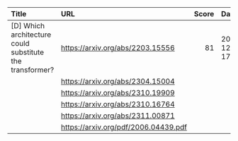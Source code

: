 | Title                                                    | URL                                  |   Score | Date                |
|:---------------------------------------------------------|:-------------------------------------|--------:|:--------------------|
| [D] Which architecture could substitute the transformer? | https://arxiv.org/abs/2203.15556     |      81 | 2023-12-04 17:44:29 |
|                                                          | https://arxiv.org/abs/2304.15004     |         |                     |
|                                                          | https://arxiv.org/abs/2310.19909     |         |                     |
|                                                          | https://arxiv.org/abs/2310.16764     |         |                     |
|                                                          | https://arxiv.org/abs/2311.00871     |         |                     |
|                                                          | https://arxiv.org/pdf/2006.04439.pdf |         |                     |